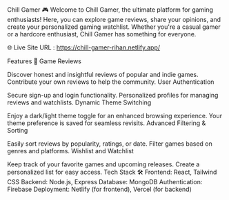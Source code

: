 Chill Gamer 🎮
Welcome to Chill Gamer, the ultimate platform for gaming enthusiasts! Here, you can explore game reviews, share your opinions, and create your personalized gaming watchlist. Whether you're a casual gamer or a hardcore enthusiast, Chill Gamer has something for everyone.

🌐 Live Site URL : https://chill-gamer-rihan.netlify.app/

Features 🚀
Game Reviews

Discover honest and insightful reviews of popular and indie games.
Contribute your own reviews to help the community.
User Authentication

Secure sign-up and login functionality.
Personalized profiles for managing reviews and watchlists.
Dynamic Theme Switching

Enjoy a dark/light theme toggle for an enhanced browsing experience.
Your theme preference is saved for seamless revisits.
Advanced Filtering & Sorting

Easily sort reviews by popularity, ratings, or date.
Filter games based on genres and platforms.
Wishlist and Watchlist

Keep track of your favorite games and upcoming releases.
Create a personalized list for easy access.
Tech Stack 🛠️
Frontend: React, Tailwind CSS
Backend: Node.js, Express
Database: MongoDB
Authentication: Firebase
Deployment: Netlify (for frontend), Vercel (for backend)
